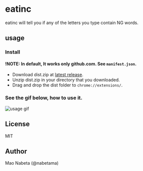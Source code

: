 # eatinc

eatinc will tell you if any of the letters you type contain NG words.

## usage

### Install

#### !NOTE: In default, It works only github.com. See `manifest.json`.

- Download dist.zip at [latest release](https://github.com/nabetama/eatinc/releases/latest).
- Unzip dist.zip in your directory that you downloaded.
- Drag and drop the dist folder to `chrome://extensions/`.

### See the gif below, how to use it.

![usage gif](https://user-images.githubusercontent.com/337024/204067211-c5a1543c-794c-4c3f-9e73-6d090f9288e8.gif)

## License

MIT

## Author

Mao Nabeta (@nabetama)

